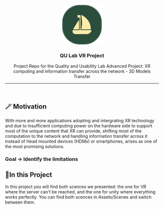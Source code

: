 <div align="center">
   <img src=".github/assets/images/logo.svg" height="130px" alt="QU Lab XR Project">

**<h3>QU Lab VR Project</h3>**

   <p align="center">
   Project Repo for the Quality and Usability Lab Advanced Project: XR computing and information transfer
across the network - 3D Models Transfer
   </p>

</div>

---

<br>

## 🪄 Motivation

With more and more applications adopting and intergrating XR technology and due to insufficient computing power on the hardware side to support most of the unique content that XR can provide, shifting most of the computation to the network and handling information transfer across it instead of Head mounted devices (HDMs) or smartphones, arises as one of the most promising solutions.

### Goal -> Identify the limitations

## 📂In this Project

In this project you will find both scences we presented: the one for VR where the server can't be reached, and the one for unity where everything works perfectly. You can find both scences in Assets/Scenes and switch between them. 

